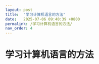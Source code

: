 ```yaml
---
layout: post
title:  "学习计算机语言的方法"
date:   2025-07-06 09:40:39 +0800
permalink: /学习计算机语言的方法/
nav_order: 4
---
```


# 学习计算机语言的方法